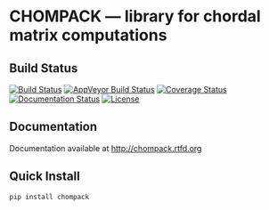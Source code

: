 # CHOMPACK — library for chordal matrix computations

## Build Status

[![Build Status](https://travis-ci.org/cvxopt/chompack.svg?branch=master)](https://travis-ci.org/cvxopt/chompack)
[![AppVeyor Build Status](https://ci.appveyor.com/api/projects/status/github/cvxop/chompack?svg=true)](https://ci.appveyor.com/project/martinandersen/chompack)
[![Coverage Status](https://coveralls.io/repos/github/cvxopt/chompack/badge.svg?branch=master)](https://coveralls.io/github/cvxopt/chompack?branch=master)
[![Documentation Status](https://readthedocs.org/projects/chompack/badge/?version=latest)](http://chompack.readthedocs.io/en/latest/?badge=latest)
[![License](https://img.shields.io/badge/license-GPL3-blue.svg)](https://www.gnu.org/licenses/gpl-3.0.en.html)

## Documentation

Documentation available at http://chompack.rtfd.org


## Quick Install

```
pip install chompack
```
